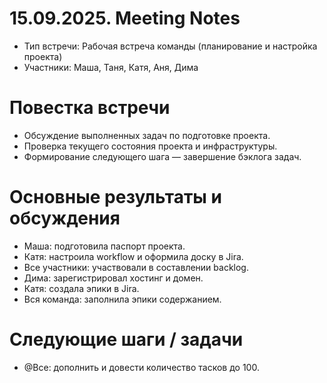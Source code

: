 # 15.09.2025. Meeting Notes
* Тип встречи: Рабочая встреча команды (планирование и настройка проекта)
* Участники: Маша, Таня, Катя, Аня, Дима

# Повестка встречи
* Обсуждение выполненных задач по подготовке проекта.
* Проверка текущего состояния проекта и инфраструктуры.
* Формирование следующего шага — завершение бэклога задач.

# Основные результаты и обсуждения
* Маша: подготовила паспорт проекта.
* Катя: настроила workflow и оформила доску в Jira.
* Все участники: участвовали в составлении backlog.
* Дима: зарегистрировал хостинг и домен.
* Катя: создала эпики в Jira.
* Вся команда: заполнила эпики содержанием.

# Следующие шаги / задачи
* @Все: дополнить и довести количество тасков до 100.
